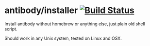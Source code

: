 # antibody/installer [![Build Status](https://travis-ci.org/getantibody/installer.svg?branch=master)](https://travis-ci.org/getantibody/installer)

Install antibody without homebrew or anything else, just plain old shell script.

Should work in any Unix system, tested on Linux and OSX.
